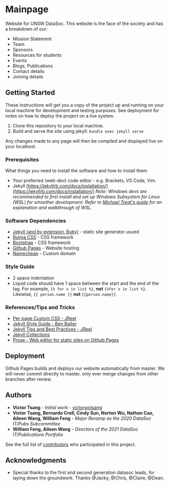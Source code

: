 # Mainpage

Website for UNSW DataSoc. This website is the face of the society and has a breakdown of our:

* Mission Statement
* Team
* Sponsors
* Resources for students
* Events
* Blogs, Publications
* Contact details
* Joining details

## Getting Started

These instructions will get you a copy of the project up and running on your local machine for development and testing purposes. See deployment for notes on how to deploy the project on a live system.

1. Clone this repository to your local machine.
2. Build and serve the site using jekyll: `bundle exec jekyll serve`

Any changes made to any page will then be compiled and displayed live on your localhost.

### Prerequisites

What things you need to install the software and how to install them

* Your preferred (web-dev) code editor - e.g. Brackets, VS Code, Vim.
* Jekyll [https://jekyllrb.com/docs/installation/](https://jekyllrb.com/docs/installation/)
  *Note: Windows devs are recommended to first install and set up Windows Subsystem for Linux (WSL) for smoother development. Refer to [Michael Treat's guide](https://github.com/michaeltreat/Windows-Subsystem-For-Linux-Setup-Guide) for an explanation and walkthrough of WSL.*

### Software Dependencies

* [Jekyll (and by extension, Ruby)](https://jekyllrb.com/) - static site generator usued
* [Bulma CSS](https://bulma.io/) - CSS framework
* [Bootstrap](https://getbootstrap.com/) - CSS framework
* [Github Pages](https://pages.github.com/) - Website hosting
* [Namecheap](https://www.namecheap.com/) - Custom domain

### Style Guide

* 2 space indentation
* Liquid code should have 1 space between the start and the end of the tag. For example, `{% for x in list %}`, **not** `{%for x in list %}`. Likewise, `{{ person.name }}` **not** `{{person.name}}`.

### References/Tips and Tricks

* [Per-page Custom CSS - JReel](https://jreel.github.io/per-page-custom-css-in-jekyll/)
* [Jekyll Style Guide - Ben Balter](https://ben.balter.com/jekyll-style-guide/)
* [Jekyll Tips and Best Practices - JReel](https://jreel.github.io/jekyll-tips-tricks-and-best-practices/)
* [Jekyll Collections](https://ben.balter.com/2015/02/20/jekyll-collections/)
* [Prose - Web editor for static sites on Github Pages](https://prose.io)

## Deployment

Github Pages builds and deploys our website automatically from master. We will never commit directly to master, only ever merge changes from other branches after review.

## Authors

* **Victor Tsang** - *Initial work* - [victorwctsang](https://github.com/victorwctsang)
* **Victor Tsang, Bernardo Croll, Cindy Sun, Norton Wu, Nathan Cao, Aileen Wang, William Feng** - *Major Revamp as the 2020 DataSoc IT/Pubs Subcommittee*
* **William Feng, Aileen Wang** - *Directors of the 2021 DataSoc IT/Publications Portfolio*

See the full list of [contributors](https://github.com/UNSW-Data-Soc/unsw-data-soc.github.io/graphs/contributors) who participated in this project.

## Acknowledgments

* Special thanks to the first and second generation datasoc leads, for laying down the groundwork. Thanks @Jacky, @Chris, @Claire, @Dean.
